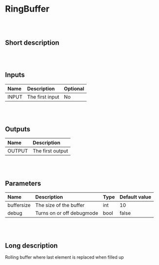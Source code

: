 # RingBuffer


<br><br>
## Short description



<br><br>

## Inputs

|Name|Description|Optional|
|:----|:-----------|:-------|
|INPUT|The first input|No|

<br><br>

## Outputs

|Name|Description|
|:----|:-----------|
|OUTPUT|The first output|

<br><br>

## Parameters

|Name|Description|Type|Default value|
|:----|:-----------|:----|:-------------|
|buffersize|The size of the buffer|int|10|
|debug|Turns on or off debugmode|bool|false|

<br><br>
## Long description
Rolling buffer where last element is replaced when filled up